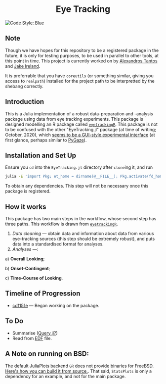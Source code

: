 <h1 align="center">
	Eye Tracking
</h1>

[![Code Style: Blue][code-style-img]][code-style-url]

## Note

Though we have hopes for this repository to be a registered package in the future, it is only for testing purposes, to be used in parallel to other tools, at this point in time.  This project is currently worked on by [Alexandros Tantos](https://github.com/atantos) and [Jake Ireland](https://github.com/jakewilliami).

It is preferrable that you have `coreutils` (or something similar, giving you access to `realpath`) installed for the project path to be interpretted by the shebang correctly.

## Introduction

This is a Julia implementation of a robust data-preparation and -analysis package using data from eye tracking experiments.  This package is designed modelling an R package called [`eyetrackingR`](https://github.com/jwdink/eyetrackingR).  This package is not to be confused with the other "EyeTracking.jl" package (at time of writing; October, 2020), which [seems to be a GUI-style experimental interface](https://github.com/dandandai/EyeTracking.jl/) (at first glance, perhaps similar to [PyGaze](https://github.com/esdalmaijer/PyGaze)).

## Installation and Set Up
Ensure you `cd` into the `EyeTracking.jl` directory after `clone`ing it, and run
```bash
julia -E 'import Pkg; et_home = dirname(@__FILE__); Pkg.activate(fd_home), Pkg.instantiate()'
```
To obtain any dependencies.  This step will not be necessary once this package is registered.

## How it works
This package has two main steps in the workflow, whose second step has three paths.  This workflow is drawn from [`eyetrackingR`](http://www.eyetracking-r.com/workflow).
 1. *Data cleaning* &mdash; obtain data and information about data from various eye-tracking sources (this step should be extremely robust), and puts data into a standardised format for analyses.
 2. *Analyses* &mdash;:
 
   &#9;&#9; a) **Overall Looking**; 
   
   &#9;&#9; b) **Onset-Contingent**;
   
   &#9;&#9; c) **Time-Course of Looking**.

## Timeline of Progression

 - [cdf151e](https://github.com/jakewilliami/EyeTracking.jl/commit/cdf151e) &mdash; Began working on the package.

## To Do

 - Summarise ([Query.jl?](https://github.com/queryverse/Query.jl))
 - Read from [EDF](https://github.com/beacon-biosignals/EDF.jl) file.

## A Note on running on BSD:

The default JuliaPlots backend `GR` does not provide binaries for FreeBSD.  [Here's how you can build it from source.](https://github.com/jheinen/GR.jl/issues/268#issuecomment-584389111).  That said, `StatsPlots` is only a dependency for an example, and not for the main package.


[code-style-img]: https://img.shields.io/badge/code%20style-blue-4495d1.svg
[code-style-url]: https://github.com/invenia/BlueStyle
